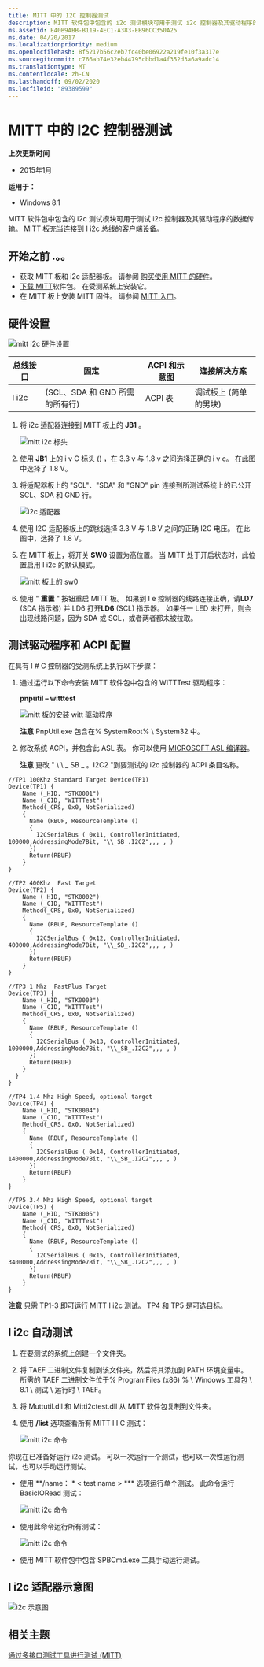 ```yaml
---
title: MITT 中的 I2C 控制器测试
description: MITT 软件包中包含的 i2c 测试模块可用于测试 i2c 控制器及其驱动程序的数据传输。 MITT 板充当连接到 I i2c 总线的客户端设备。
ms.assetid: E40B9ABB-B119-4EC1-A383-EB96CC350A25
ms.date: 04/20/2017
ms.localizationpriority: medium
ms.openlocfilehash: 8f5217b56c2eb7fc40be06922a219fe10f3a317e
ms.sourcegitcommit: c766ab74e32eb44795cbbd1a4f352d3a6a9adc14
ms.translationtype: MT
ms.contentlocale: zh-CN
ms.lasthandoff: 09/02/2020
ms.locfileid: "89389599"
---
```

# <a name="i2c-controller-tests-in-mitt"></a>MITT 中的 I2C 控制器测试


**上次更新时间**

-   2015年1月

**适用于：**

-   Windows 8.1

MITT 软件包中包含的 i2c 测试模块可用于测试 i2c 控制器及其驱动程序的数据传输。 MITT 板充当连接到 I i2c 总线的客户端设备。

## <a name="before-you-begin"></a>开始之前 .。。


-   获取 MITT 板和 i2c 适配器板。 请参阅 [购买使用 MITT 的硬件](./multi-interface-test-tool--mitt--.md)。
-   [下载 MITT](/previous-versions/dn919810(v=vs.85))软件包。 在受测系统上安装它。
-   在 MITT 板上安装 MITT 固件。 请参阅 [MITT 入门](./get-started-with-mitt---.md)。

## <a name="hardware-setup"></a>硬件设置


![mitt i2c 硬件设置](images/i2csetup.png)

| 总线接口 | 固定                             | ACPI 和示意图 | 连接解决方案                |
|---------------|-------------------------------------|---------------------|------------------------------------|
| I i2c           |  (SCL、SDA 和 GND 所需的所有行)  | ACPI 表          | 调试板上 (简单的男块)  |



1.  将 i2c 适配器连接到 MITT 板上的 **JB1** 。

    ![mitt i2c 标头](images/i2cheader.png)

2.  使用 **JB1** 上的 i v C 标头 () ，在 3.3 v 与 1.8 v 之间选择正确的 i v c。 在此图中选择了 1.8 V。
3.  将适配器板上的 "SCL"、"SDA" 和 "GND" pin 连接到所测试系统上的已公开 SCL、SDA 和 GND 行。

    ![i2c 适配器](images/i2c-power.png)

4.  使用 I2C 适配器板上的跳线选择 3.3 V 与 1.8 V 之间的正确 I2C 电压。 在此图中，选择了 1.8 V。
5.  在 MITT 板上，将开关 **SW0** 设置为高位置。 当 MITT 处于开启状态时，此位置启用 I i2c 的默认模式。

    ![mitt 板上的 sw0](images/sw0.png)

6.  使用 " **重置** " 按钮重启 MITT 板。 如果到 I e 控制器的线路连接正确，请**LD7** (SDA 指示器) 并 LD6 打开**LD6** (SCL) 指示器。 如果任一 LED 未打开，则会出现线路问题，因为 SDA 或 SCL，或者两者都未被拉取。

## <a name="test-driver-and-acpi-configuration"></a>测试驱动程序和 ACPI 配置


在具有 I # C 控制器的受测系统上执行以下步骤：

1.  通过运行以下命令安装 MITT 软件包中包含的 WITTTest 驱动程序：

    **pnputil – witttest**

    ![mitt 板的安装 witt 驱动程序](images/mitt-install-witt.png)

    **注意**  PnpUtil.exe 包含在% SystemRoot% \\ System32 中。



2.  修改系统 ACPI，并包含此 ASL 表。 你可以使用 [MICROSOFT ASL 编译器](../bringup/microsoft-asl-compiler.md)。

    **注意** 更改 " \\ \\ \_ SB \_ 。I2C2 "到要测试的 i2c 控制器的 ACPI 条目名称。




``` syntax
//TP1 100Khz Standard Target Device(TP1) 
Device(TP1) {
    Name (_HID, "STK0001") 
    Name (_CID, "WITTTest") 
    Method(_CRS, 0x0, NotSerialized)
    {
      Name (RBUF, ResourceTemplate ()
      {
        I2CSerialBus ( 0x11, ControllerInitiated, 100000,AddressingMode7Bit, "\\_SB_.I2C2",,, , )
      })
      Return(RBUF)
    }
}

//TP2 400Khz  Fast Target
Device(TP2) {
    Name (_HID, "STK0002") 
    Name (_CID, "WITTTest") 
    Method(_CRS, 0x0, NotSerialized)
    {
      Name (RBUF, ResourceTemplate ()
      {
        I2CSerialBus ( 0x12, ControllerInitiated, 400000,AddressingMode7Bit, "\\_SB_.I2C2",,, , )
      })
      Return(RBUF)
    }
}

//TP3 1 Mhz  FastPlus Target
Device(TP3) {
    Name (_HID, "STK0003") 
    Name (_CID, "WITTTest") 
    Method(_CRS, 0x0, NotSerialized)
    {
      Name (RBUF, ResourceTemplate ()
      {
        I2CSerialBus ( 0x13, ControllerInitiated, 1000000,AddressingMode7Bit, "\\_SB_.I2C2",,, , )
      })
      Return(RBUF)
    }
  }
}

//TP4 1.4 Mhz High Speed, optional target
Device(TP4) {
    Name (_HID, "STK0004") 
    Name (_CID, "WITTTest") 
    Method(_CRS, 0x0, NotSerialized)
    {
      Name (RBUF, ResourceTemplate ()
      {
        I2CSerialBus ( 0x14, ControllerInitiated, 1400000,AddressingMode7Bit, "\\_SB_.I2C2",,, , )
      })
      Return(RBUF)
    }
}

//TP5 3.4 Mhz High Speed, optional target
Device(TP5) {
    Name (_HID, "STK0005") 
    Name (_CID, "WITTTest") 
    Method(_CRS, 0x0, NotSerialized)
    {
      Name (RBUF, ResourceTemplate ()
      {
        I2CSerialBus ( 0x15, ControllerInitiated, 3400000,AddressingMode7Bit, "\\_SB_.I2C2",,, , )
      })
      Return(RBUF)
    }
}
```

**注意**  只需 TP1-3 即可运行 MITT I i2c 测试。 TP4 和 TP5 是可选目标。




## <a name="ic-automation-tests"></a>I i2c 自动测试


1.  在要测试的系统上创建一个文件夹。
2.  将 TAEF 二进制文件复制到该文件夹，然后将其添加到 PATH 环境变量中。 所需的 TAEF 二进制文件位于% ProgramFiles (x86) % \\ Windows 工具包 \\ 8.1 \\ 测试 \\ 运行时 \\ TAEF。
3.  将 Muttutil.dll 和 Mitti2ctest.dll 从 MITT 软件包复制到文件夹。
4.  使用 **/list** 选项查看所有 MITT I I C 测试：

    ![mitt i2c 命令](images/mitt-i2c-cmds.png)

你现在已准备好运行 i2c 测试。 可以一次运行一个测试，也可以一次性运行测试，也可以手动运行测试。

- 使用 **/name： * &lt; test name &gt; *** 选项运行单个测试。 此命令运行 BasicIORead 测试：

  ![mitt i2c 命令](images/mitt-i2c-cmds1.png)

- 使用此命令运行所有测试：

  ![mitt i2c 命令](images/mitt-i2c-cmds2.png)

- 使用 MITT 软件包中包含 SPBCmd.exe 工具手动运行测试。

## <a name="ic-adapter-schematic"></a>I i2c 适配器示意图


![i2c 示意图](images/i2c-schematic.png)

## <a name="related-topics"></a>相关主题
[通过多接口测试工具进行测试 (MITT) ](./testing-with-multi-interface-test-tool--mitt-.md)